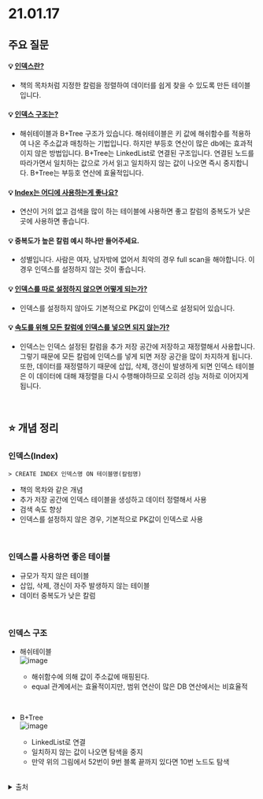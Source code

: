 # 21.01.17

## 주요 질문

#### 💡 [인덱스란?](#인덱스index)
   * 책의 목차처럼 지정한 칼럼을 정렬하여 데이터를 쉽게 찾을 수 있도록 만든 테이블입니다.
   
#### 💡 [인덱스 구조는?](#인덱스-구조)
   * 해쉬테이블과 B+Tree 구조가 있습니다. 해쉬테이블은 키 값에 해쉬함수를 적용하여 나온 주소값과 매칭하는 기법입니다. 하지만 부등호 연산이 많은 db에는 효과적이지 않은 방법입니다. B+Tree는 LinkedList로 연결된 구조입니다. 연결된 노드를 따라가면서 일치하는 값으로 가서 읽고 일치하지 않는 값이 나오면 즉시 중지합니다. B+Tree는 부등호 연산에 효율적입니다.
  
#### 💡 [Index는 어디에 사용하는게 좋나요?](#인덱스를-사용하면-좋은-테이블)
  * 연산이 거의 없고 검색을 많이 하는 테이블에 사용하면 좋고 칼럼의 중복도가 낮은 곳에 사용하면 좋습니다.

#### 💡 중복도가 높은 칼럼 예시 하나만 들어주세요.
  * 성별입니다. 사람은 여자, 남자밖에 없어서 최악의 경우 full scan을 해야합니다. 이 경우 인덱스를 설정하지 않는 것이 좋습니다.

#### 💡 [인덱스를 따로 설정하지 않으면 어떻게 되는가?](#인덱스index)
   * 인덱스를 설정하지 않아도 기본적으로 PK값이 인덱스로 설정되어 있습니다.
   
#### 💡 [속도를 위해 모든 칼럼에 인덱스를 넣으면 되지 않는가?](#인덱스index)
   * 인덱스는 인덱스 설정된 칼럼을 추가 저장 공간에 저장하고 재정렬해서 사용합니다. 그렇기 때문에 모든 칼럼에 인덱스를 넣게 되면 저장 공간을 많이 차지하게 됩니다. 또한, 데이터를 재정렬하기 때문에 삽입, 삭제, 갱신이 발생하게 되면 인덱스 테이블은 이 데이터에 대해 재정렬을 다시 수행해야하므로 오히려 성능 저하로 이어지게 됩니다.
   

<br/>

## ⭐ 개념 정리

### 인덱스(Index)
    > CREATE INDEX 인덱스명 ON 테이블명(칼럼명)
   * 책의 목차와 같은 개념
   * 추가 저장 공간에 인덱스 테이블을 생성하고 데이터 정렬해서 사용
   * 검색 속도 향상
   * 인덱스를 설정하지 않은 경우, 기본적으로 PK값이 인덱스로 사용
          

<br/>

### 인덱스를 사용하면 좋은 테이블  
   * 규모가 작지 않은 테이블
   * 삽입, 삭제, 갱신이 자주 발생하지 않는 테이블
   * 데이터 중복도가 낮은 칼럼
   

<br/>

### 인덱스 구조
   * 해쉬테이블  
   ![image](https://user-images.githubusercontent.com/36289638/104845473-081b6680-5919-11eb-9f7c-8d9acc1d90e7.png)


        * 해쉬함수에 의해 값이 주소값에 매핑된다.
        * equal 관계에서는 효율적이지만, 범위 연산이 많은 DB 연산에서는 비효율적

<br/>

   * B+Tree  
   ![image](https://user-images.githubusercontent.com/36289638/104845458-f639c380-5918-11eb-8f54-93059b90bd3f.png)

        * LinkedList로 연결
        * 일치하지 않는 값이 나오면 탐색을 중지
        * 만약 위의 그림에서 52번이 9번 블록 끝까지 있다면 10번 노드도 탐색

<br/>

<details>
    <summary>출처</summary>
    <p>http://wiki.gurubee.net/pages/viewpage.action?pageId=29065492</p>
</details>
